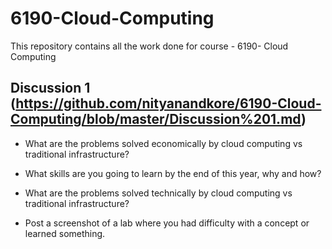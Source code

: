 # 6190-Cloud-Computing

This repository contains all the work done for course - 6190- Cloud Computing

## Discussion 1 (https://github.com/nityanandkore/6190-Cloud-Computing/blob/master/Discussion%201.md)

* What are the problems solved economically by cloud computing vs traditional infrastructure?

*	What skills are you going to learn by the end of this year, why and how?

*	What are the problems solved technically by cloud computing vs traditional infrastructure?

*	Post a screenshot of a lab where you had difficulty with a concept or learned something. 
